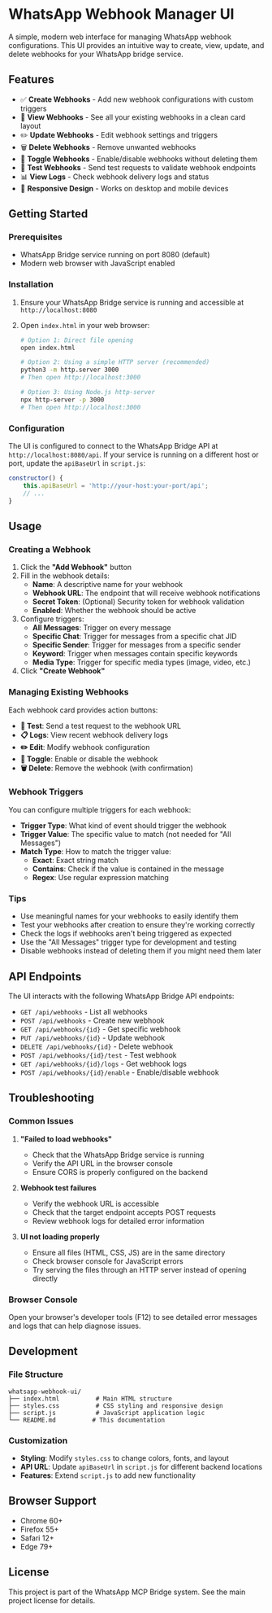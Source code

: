 # WhatsApp Webhook Manager UI

A simple, modern web interface for managing WhatsApp webhook configurations. This UI provides an intuitive way to create, view, update, and delete webhooks for your WhatsApp bridge service.

## Features

- ✅ **Create Webhooks** - Add new webhook configurations with custom triggers
- 👀 **View Webhooks** - See all your existing webhooks in a clean card layout
- ✏️ **Update Webhooks** - Edit webhook settings and triggers
- 🗑️ **Delete Webhooks** - Remove unwanted webhooks
- 🔄 **Toggle Webhooks** - Enable/disable webhooks without deleting them
- 🧪 **Test Webhooks** - Send test requests to validate webhook endpoints
- 📊 **View Logs** - Check webhook delivery logs and status
- 📱 **Responsive Design** - Works on desktop and mobile devices

## Getting Started

### Prerequisites

- WhatsApp Bridge service running on port 8080 (default)
- Modern web browser with JavaScript enabled

### Installation

1. Ensure your WhatsApp Bridge service is running and accessible at `http://localhost:8080`

2. Open `index.html` in your web browser:
   ```bash
   # Option 1: Direct file opening
   open index.html
   
   # Option 2: Using a simple HTTP server (recommended)
   python3 -m http.server 3000
   # Then open http://localhost:3000
   
   # Option 3: Using Node.js http-server
   npx http-server -p 3000
   # Then open http://localhost:3000
   ```

### Configuration

The UI is configured to connect to the WhatsApp Bridge API at `http://localhost:8080/api`. If your service is running on a different host or port, update the `apiBaseUrl` in `script.js`:

```javascript
constructor() {
    this.apiBaseUrl = 'http://your-host:your-port/api';
    // ...
}
```

## Usage

### Creating a Webhook

1. Click the **"Add Webhook"** button
2. Fill in the webhook details:
   - **Name**: A descriptive name for your webhook
   - **Webhook URL**: The endpoint that will receive webhook notifications
   - **Secret Token**: (Optional) Security token for webhook validation
   - **Enabled**: Whether the webhook should be active
3. Configure triggers:
   - **All Messages**: Trigger on every message
   - **Specific Chat**: Trigger for messages from a specific chat JID
   - **Specific Sender**: Trigger for messages from a specific sender
   - **Keyword**: Trigger when messages contain specific keywords
   - **Media Type**: Trigger for specific media types (image, video, etc.)
4. Click **"Create Webhook"**

### Managing Existing Webhooks

Each webhook card provides action buttons:

- **🔄 Test**: Send a test request to the webhook URL
- **📋 Logs**: View recent webhook delivery logs
- **✏️ Edit**: Modify webhook configuration
- **🔘 Toggle**: Enable or disable the webhook
- **🗑️ Delete**: Remove the webhook (with confirmation)

### Webhook Triggers

You can configure multiple triggers for each webhook:

- **Trigger Type**: What kind of event should trigger the webhook
- **Trigger Value**: The specific value to match (not needed for "All Messages")
- **Match Type**: How to match the trigger value:
  - **Exact**: Exact string match
  - **Contains**: Check if the value is contained in the message
  - **Regex**: Use regular expression matching

### Tips

- Use meaningful names for your webhooks to easily identify them
- Test your webhooks after creation to ensure they're working correctly
- Check the logs if webhooks aren't being triggered as expected
- Use the "All Messages" trigger type for development and testing
- Disable webhooks instead of deleting them if you might need them later

## API Endpoints

The UI interacts with the following WhatsApp Bridge API endpoints:

- `GET /api/webhooks` - List all webhooks
- `POST /api/webhooks` - Create new webhook
- `GET /api/webhooks/{id}` - Get specific webhook
- `PUT /api/webhooks/{id}` - Update webhook
- `DELETE /api/webhooks/{id}` - Delete webhook
- `POST /api/webhooks/{id}/test` - Test webhook
- `GET /api/webhooks/{id}/logs` - Get webhook logs
- `POST /api/webhooks/{id}/enable` - Enable/disable webhook

## Troubleshooting

### Common Issues

1. **"Failed to load webhooks"**
   - Check that the WhatsApp Bridge service is running
   - Verify the API URL in the browser console
   - Ensure CORS is properly configured on the backend

2. **Webhook test failures**
   - Verify the webhook URL is accessible
   - Check that the target endpoint accepts POST requests
   - Review webhook logs for detailed error information

3. **UI not loading properly**
   - Ensure all files (HTML, CSS, JS) are in the same directory
   - Check browser console for JavaScript errors
   - Try serving the files through an HTTP server instead of opening directly

### Browser Console

Open your browser's developer tools (F12) to see detailed error messages and logs that can help diagnose issues.

## Development

### File Structure

```
whatsapp-webhook-ui/
├── index.html          # Main HTML structure
├── styles.css          # CSS styling and responsive design
├── script.js           # JavaScript application logic
└── README.md          # This documentation
```

### Customization

- **Styling**: Modify `styles.css` to change colors, fonts, and layout
- **API URL**: Update `apiBaseUrl` in `script.js` for different backend locations
- **Features**: Extend `script.js` to add new functionality

## Browser Support

- Chrome 60+
- Firefox 55+
- Safari 12+
- Edge 79+

## License

This project is part of the WhatsApp MCP Bridge system. See the main project license for details.
